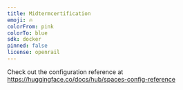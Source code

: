 ```yaml
---
title: Midtermcertification
emoji: 🔥
colorFrom: pink
colorTo: blue
sdk: docker
pinned: false
license: openrail
---
```


Check out the configuration reference at https://huggingface.co/docs/hub/spaces-config-reference
